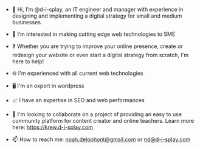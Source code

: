 - 👋 Hi, I’m @d-i-splay, an IT engineer and manager with experience in designing and implementing a digital strategy for small and medium businesses.

- 👀 I’m interested in making cutting edge web technologies to SME
- ❓ Whether you are trying to improve your online presence, create or redesign your website or even start a digital strategy from scratch, I'm here to help!
- 🌐 I'm experienced with all current web technologies
- 🖥️ I'm an expert in wordpress
- 📈 I have an expertise in SEO and web performances

- 💞️ I'm looking to collaborate on a project of providing an easy to use community platform for content creator and online teachers. Learn more here: https://krew.d-i-splay.com
- 📫 How to reach me: noah.delophont@gmail.com or nd@d-i-splay.com
